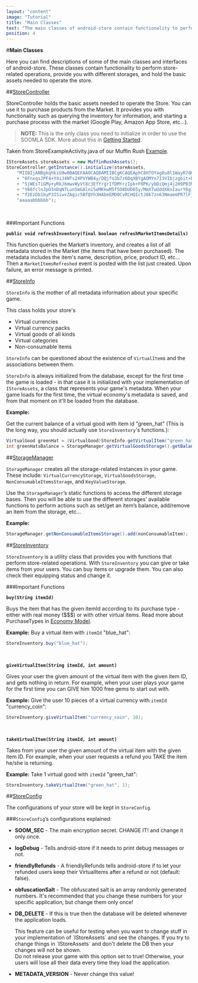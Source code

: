 ```yaml
---
layout: "content"
image: "Tutorial"
title: "Main Classes"
text: "The main classes of android-store contain functionality to perform store-related operations, provide you with different storages, and hold the basic assets needed to operate the store."
position: 4
---
```


#**Main Classes**

Here you can find descriptions of some of the main classes and interfaces of android-store. These classes contain functionality to perform store-related operations, provide you with different storages, and hold the basic assets needed to operate the store.

##[StoreController](https://github.com/soomla/android-store/blob/master/SoomlaAndroidStore/src/com/soomla/store/StoreController.java)

StoreController holds the basic assets needed to operate the Store. You can use it to purchase products from the Market. It provides you with functionality such as querying the inventory for information, and starting a purchase process with the market (Google Play, Amazon App Store, etc…).

> **NOTE:** This is the only class you need to initialize in order to use the SOOMLA SDK. More about this in [Getting Started](/docs/platforms/android/GettingStarted).

Taken from StoreExampleActivity.java of our Muffin Rush [Example](https://github.com/soomla/android-store/tree/master/SoomlaAndroidExample/src/com/soomla/example).

``` java
IStoreAssets storeAssets = new MuffinRushAssets();
StoreController.getInstance().initialize(storeAssets,
    "MIIBIjANBgkqhkiG9w0BAQEFAAOCAQ8AMIIBCgKCAQEAphC8H7OYag8u8l1WayR7dHMKFC+XC09tLk9A"
    + "6FnxqsJPF4+Y4iJ4NTs24PVYWB4y/DQjfo3b7z6DqXBYgAOMYn7I3VIbjzgbit+DgGWfmiKWCQotcG"
    + "5jWEsTiGMy+yRkJ6mwvWyVt8c3EfYrgrIfDMYrzIpk+F0PK/ybDiQmj4j2H9PB3NwOMpaGCkKM3IrE"
    + "Y66fclnJpO3nDqN7Lun5mGAlni5eMKkwM5f5O8DUD65y/MmXTwUddXKnIaurY6giRcJktK6zWsFopx"
    + "f2EzDb1byP3ISiwxZAgic5BfQYh3HAbeEMD0CvRCHQIctJ8k7zn63NmaemPR7lFjY1GNWeowIDAQAB",
    "aaaaabbbbbb");
```

<br>

###Important Functions

**`public void refreshInventory(final boolean refreshMarketItemsDetails)`**

This function queries the Market’s inventory, and creates a list of all metadata stored in the Market (the items that have been purchased). The metadata includes the item's name, description, price, product ID, etc… Then a `MarketItemsRefreshed` event is posted with the list just created. Upon failure, an error message is printed.

##[StoreInfo](https://github.com/soomla/android-store/blob/master/SoomlaAndroidStore/src/com/soomla/store/data/StoreInfo.java)

`StoreInfo` is the mother of all metadata information about your specific game.

This class holds your store's

- Virtual currencies
- Virtual currency packs
- Virtual goods of all kinds
- Virtual categories
- Non-consumable items

`StoreInfo` can be questioned about the existence of `VirtualItem`s and the associations between them.

`StoreInfo` is always initialized from the database, except for the first time the game is loaded - in that case it is initialized with your implementation of `IStoreAssets`, a class that represents your game's metadata. When your game loads for the first time, the virtual economy's metadata is saved, and from that moment on it'll be loaded from the database.

**Example:**

Get the current balance of a virtual good with item id "green_hat" (This is the long way, you should actually use `StoreInventory`'s functions.):

``` java
VirtualGood greenHat = (VirtualGood)StoreInfo.getVirtualItem("green_hat");
int greenHatsBalance = StorageManager.getVirtualGoodsStorage().getBalance(greenHat);
```

##[StorageManager](https://github.com/soomla/android-store/blob/master/SoomlaAndroidStore/src/com/soomla/store/data/StorageManager.java)

`StorageManager` creates all the storage-related instances in your game. These include: `VirtualCurrencyStorage`, `VirtualGoodsStorage`, `NonConsumableItemsStorage`, and `KeyValueStorage`.

Use the `StorageManager`’s static functions to access the different storage bases. Then you will be able to use the different storages’ available functions to perform actions such as set/get an item’s balance, add/remove an item from the storage, etc…

**Example:**

``` java
StorageManager.getNonConsumableItemsStorage().add(nonConsumableItem);
```

##[StoreInventory](https://github.com/soomla/android-store/blob/master/SoomlaAndroidStore/src/com/soomla/store/StoreInventory.java)

`StoreInventory` is a utility class that provides you with functions that perform store-related operations. With `StoreInventory` you can give or take items from your users. You can buy items or upgrade them. You can also check their equipping status and change it.

###Important Functions

**`buy(String itemId)`**

Buys the item that has the given itemId according to its purchase type - either with real money ($$$) or with other virtual items. Read more about PurchaseTypes in [Economy Model](/docs/platforms/android/EconomyModel).

**Example:** Buy a virtual item with `itemId` "blue_hat":

``` java
StoreInventory.buy("blue_hat");
```

<br>

**`giveVirtualItem(String itemId, int amount)`**

Gives your user the given amount of the virtual item with the given item ID, and gets nothing in return. For example, when your user plays your game for the first time you can GIVE him 1000 free gems to start out with.

**Example:** Give the user 10 pieces of a virtual currency with `itemId` "currency_coin":

``` java
StoreInventory.giveVirtualItem("currency_coin", 10);
```

<br>

**`takeVirtualItem(String itemId, int amount)`**

Takes from your user the given amount of the virtual item with the given item ID. For example, when your user requests a refund you TAKE the item he/she is returning.

**Example:**  Take 1 virtual good with `itemId` "green_hat":

``` java
StoreInventory.takeVirtualItem("green_hat", 1);
```


##[StoreConfig](https://github.com/soomla/android-store/blob/master/SoomlaAndroidStore/src/com/soomla/store/StoreConfig.java)

The configurations of your store will be kept in `StoreConfig`.

###`StoreConfig`’s configurations explained:

* **SOOM_SEC** - The main encryption secret. CHANGE IT! and change it only once.

* **logDebug** - Tells android-store if it needs to print debug messages or not.

* **friendlyRefunds** - A friendlyRefunds tells android-store if to let your refunded users keep their VirtualItems after a refund or not (default: false).

* **obfuscationSalt** - The obfuscated salt is an array randomly generated numbers. It's recommended that you change these numbers for your specific application, but change them only once!

* **DB_DELETE** - If this is true then the database will be deleted whenever the application loads.

    <div class="info-box">This feature can be useful for testing when you want to change stuff in your implementation of `IStoreAssets` and see the changes. If you try to change things in `IStoreAssets` and don't delete the DB then your changes will not be shown.</div>

    <div class="warning-box">Do not release your game with this option set to true! Otherwise, your users will lose all their data every time they load the application.</div>

* **METADATA_VERSION** - Never change this value!
